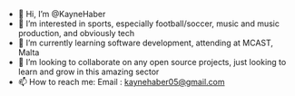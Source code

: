 - 👋 Hi, I’m @KayneHaber
- 👀 I’m interested in sports, especially football/soccer, music and music production, and obviously tech 
- 🌱 I’m currently learning software development, attending at MCAST, Malta
- 💞️ I’m looking to collaborate on any open source projects, just looking to learn and grow in this amazing sector
- 📫 How to reach me: Email : kaynehaber05@gmail.com

<!---
KayneHaber/KayneHaber is a ✨ special ✨ repository because its `README.md` (this file) appears on your GitHub profile.
You can click the Preview link to take a look at your changes.
--->
